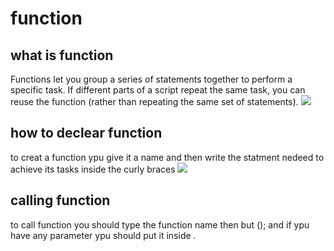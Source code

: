 # function 
## what is function 
Functions let you group a series of statements together to perform a
specific task. If different parts of a script repeat the same task, you can
reuse the function (rather than repeating the same set of statements).
![](https://s3.ap-south-1.amazonaws.com/s3.studytonight.com/tutorials/uploads/pictures/1587882057-1.png)

## how to declear function 
to creat a function ypu give it a name and then write the statment nedeed to achieve its tasks inside the curly braces
![](https://tutorial.techaltum.com/images/javascript-functions.jpg)

## calling function 
to call function you should type the function name then but (); and if ypu have any parameter ypu should put it inside .
